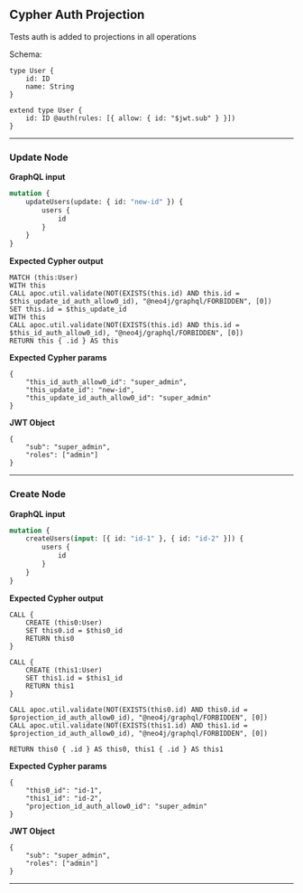 ## Cypher Auth Projection

Tests auth is added to projections in all operations

Schema:

```schema
type User {
    id: ID
    name: String
}

extend type User {
    id: ID @auth(rules: [{ allow: { id: "$jwt.sub" } }])
}
```

---

### Update Node

**GraphQL input**

```graphql
mutation {
    updateUsers(update: { id: "new-id" }) {
        users {
            id
        }
    }
}
```

**Expected Cypher output**

```cypher
MATCH (this:User)
WITH this
CALL apoc.util.validate(NOT(EXISTS(this.id) AND this.id = $this_update_id_auth_allow0_id), "@neo4j/graphql/FORBIDDEN", [0])
SET this.id = $this_update_id
WITH this
CALL apoc.util.validate(NOT(EXISTS(this.id) AND this.id = $this_id_auth_allow0_id), "@neo4j/graphql/FORBIDDEN", [0])
RETURN this { .id } AS this
```

**Expected Cypher params**

```cypher-params
{
    "this_id_auth_allow0_id": "super_admin",
    "this_update_id": "new-id",
    "this_update_id_auth_allow0_id": "super_admin"
}
```

**JWT Object**

```jwt
{
    "sub": "super_admin",
    "roles": ["admin"]
}
```

---

### Create Node

**GraphQL input**

```graphql
mutation {
    createUsers(input: [{ id: "id-1" }, { id: "id-2" }]) {
        users {
            id
        }
    }
}
```

**Expected Cypher output**

```cypher
CALL {
    CREATE (this0:User)
    SET this0.id = $this0_id
    RETURN this0
}

CALL {
    CREATE (this1:User)
    SET this1.id = $this1_id
    RETURN this1
}

CALL apoc.util.validate(NOT(EXISTS(this0.id) AND this0.id = $projection_id_auth_allow0_id), "@neo4j/graphql/FORBIDDEN", [0])
CALL apoc.util.validate(NOT(EXISTS(this1.id) AND this1.id = $projection_id_auth_allow0_id), "@neo4j/graphql/FORBIDDEN", [0])

RETURN this0 { .id } AS this0, this1 { .id } AS this1
```

**Expected Cypher params**

```cypher-params
{
    "this0_id": "id-1",
    "this1_id": "id-2",
    "projection_id_auth_allow0_id": "super_admin"
}
```

**JWT Object**

```jwt
{
    "sub": "super_admin",
    "roles": ["admin"]
}
```

---

